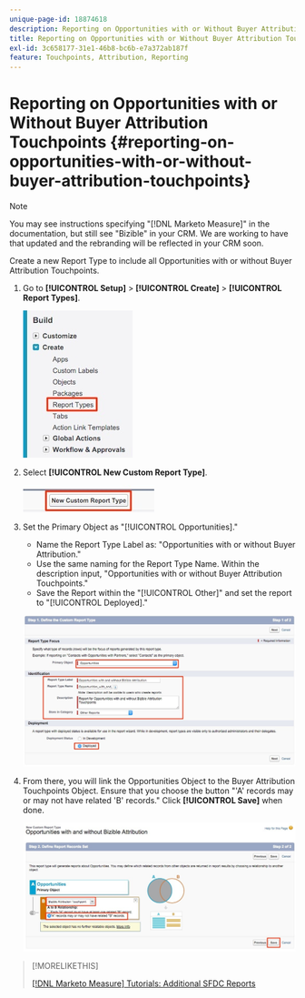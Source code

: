 ```yaml
---
unique-page-id: 18874618
description: Reporting on Opportunities with or Without Buyer Attribution Touchpoints - [!DNL Marketo Measure]
title: Reporting on Opportunities with or Without Buyer Attribution Touchpoints
exl-id: 3c658177-31e1-46b8-bc6b-e7a372ab187f
feature: Touchpoints, Attribution, Reporting
---
```

# Reporting on Opportunities with or Without Buyer Attribution Touchpoints {#reporting-on-opportunities-with-or-without-buyer-attribution-touchpoints}

>[!NOTE]
>
>You may see instructions specifying "[!DNL Marketo Measure]" in the documentation, but still see "Bizible" in your CRM. We are working to have that updated and the rebranding will be reflected in your CRM soon.

Create a new Report Type to include all Opportunities with or without Buyer Attribution Touchpoints.

1. Go to **[!UICONTROL Setup]** > **[!UICONTROL Create]** > **[!UICONTROL Report Types]**.

   ![](assets/1-1.jpg)

1. Select **[!UICONTROL New Custom Report Type]**.

   ![](assets/2-1.jpg)

1. Set the Primary Object as "[!UICONTROL Opportunities]."

    * Name the Report Type Label as: "Opportunities with or without Buyer Attribution."
    * Use the same naming for the Report Type Name. Within the description input, "Opportunities with or without Buyer Attribution Touchpoints."
    * Save the Report within the "[!UICONTROL Other]" and set the report to "[!UICONTROL Deployed]."

   ![](assets/3-1.jpg)

1. From there, you will link the Opportunities Object to the Buyer Attribution Touchpoints Object. Ensure that you choose the button "'A' records may or may not have related 'B' records." Click **[!UICONTROL Save]** when done.

   ![](assets/4-1.jpg)

>[!MORELIKETHIS]
>
>[[!DNL Marketo Measure] Tutorials: Additional SFDC Reports](https://experienceleague.adobe.com/en/docs/marketo-measure-learn/tutorials/onboarding/marketo-measure-102/addtional-salesforce-reports)
